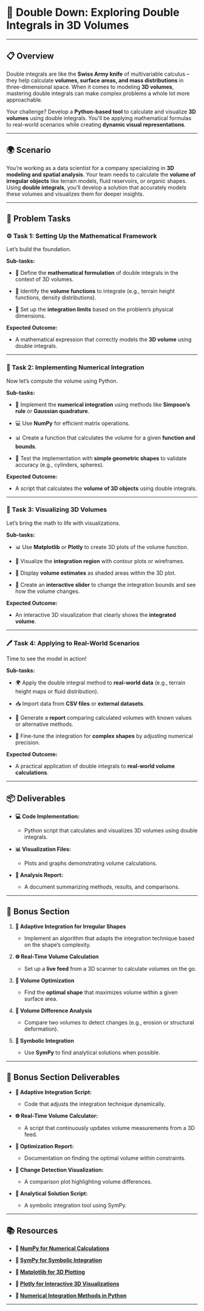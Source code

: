 # 🔄 Double Down: Exploring Double Integrals in 3D Volumes

---

## 📋 Overview
Double integrals are like the **Swiss Army knife** of multivariable calculus – they help calculate **volumes, surface areas, and mass distributions** in three-dimensional space. When it comes to modeling **3D volumes**, mastering double integrals can make complex problems a whole lot more approachable.

Your challenge? Develop a **Python-based tool** to calculate and visualize **3D volumes** using double integrals. You’ll be applying mathematical formulas to real-world scenarios while creating **dynamic visual representations**. 

---

## 🌍 Scenario
You’re working as a data scientist for a company specializing in **3D modeling and spatial analysis**. Your team needs to calculate the **volume of irregular objects** like terrain models, fluid reservoirs, or organic shapes. Using **double integrals**, you’ll develop a solution that accurately models these volumes and visualizes them for deeper insights. 

---

## 📝 Problem Tasks

### ⚙️ Task 1: Setting Up the Mathematical Framework
Let’s build the foundation. 

**Sub-tasks:**
- 📝 Define the **mathematical formulation** of double integrals in the context of 3D volumes.  

- 📐 Identify the **volume functions** to integrate (e.g., terrain height functions, density distributions).  

- 🧮 Set up the **integration limits** based on the problem’s physical dimensions.  

**Expected Outcome:**
- A mathematical expression that correctly models the **3D volume** using double integrals.  

---

### 🔬 Task 2: Implementing Numerical Integration
Now let’s compute the volume using Python. 

**Sub-tasks:**
- 🔄 Implement the **numerical integration** using methods like **Simpson’s rule** or **Gaussian quadrature**.  

- 💻 Use **NumPy** for efficient matrix operations.  

- 📊 Create a function that calculates the volume for a given **function and bounds**.  

- 📝 Test the implementation with **simple geometric shapes** to validate accuracy (e.g., cylinders, spheres).  

**Expected Outcome:**
- A script that calculates the **volume of 3D objects** using double integrals.  

---

### 🔧 Task 3: Visualizing 3D Volumes
Let’s bring the math to life with visualizations. 

**Sub-tasks:**
- 📊 Use **Matplotlib** or **Plotly** to create 3D plots of the volume function.  

- 🌌 Visualize the **integration region** with contour plots or wireframes.  

- 🚀 Display **volume estimates** as shaded areas within the 3D plot.  

- 🔄 Create an **interactive slider** to change the integration bounds and see how the volume changes.  

**Expected Outcome:**
- An interactive 3D visualization that clearly shows the **integrated volume**.  

---

### 🖊️ Task 4: Applying to Real-World Scenarios
Time to see the model in action! 

**Sub-tasks:**
- 🌍 Apply the double integral method to **real-world data** (e.g., terrain height maps or fluid distribution).  

- 📥 Import data from **CSV files** or **external datasets**.  

- 📝 Generate a **report** comparing calculated volumes with known values or alternative methods.  

- 🔧 Fine-tune the integration for **complex shapes** by adjusting numerical precision.  

**Expected Outcome:**
- A practical application of double integrals to **real-world volume calculations**.  

---

## 📦 Deliverables
- **💻 Code Implementation:**  
  - Python script that calculates and visualizes 3D volumes using double integrals.  

- **📊 Visualization Files:**  
  - Plots and graphs demonstrating volume calculations.  

- **📝 Analysis Report:**  
  - A document summarizing methods, results, and comparisons.  

---

## 🎁 Bonus Section
1. **🔄 Adaptive Integration for Irregular Shapes**  
   - Implement an algorithm that adapts the integration technique based on the shape’s complexity.  

2. **🌐 Real-Time Volume Calculation**  
   - Set up a **live feed** from a 3D scanner to calculate volumes on the go.  

3. **📐 Volume Optimization**  
   - Find the **optimal shape** that maximizes volume within a given surface area.  

4. **🚦 Volume Difference Analysis**  
   - Compare two volumes to detect changes (e.g., erosion or structural deformation).  

5. **📝 Symbolic Integration**  
   - Use **SymPy** to find analytical solutions when possible.  

---

## 🏅 Bonus Section Deliverables
- **🔄 Adaptive Integration Script:**  
  - Code that adjusts the integration technique dynamically.  

- **🌐 Real-Time Volume Calculator:**  
  - A script that continuously updates volume measurements from a 3D feed.  

- **📐 Optimization Report:**  
  - Documentation on finding the optimal volume within constraints.  

- **🚦 Change Detection Visualization:**  
  - A comparison plot highlighting volume differences.  

- **📝 Analytical Solution Script:**  
  - A symbolic integration tool using SymPy.  

---

## 📚 Resources

- **🔗 [NumPy for Numerical Calculations](https://numpy.org/)**  

- **🔗 [SymPy for Symbolic Integration](https://www.sympy.org/)**  

- **🔗 [Matplotlib for 3D Plotting](https://matplotlib.org/stable/gallery/mplot3d/index.html)**  

- **🔗 [Plotly for Interactive 3D Visualizations](https://plotly.com/python/3d-charts/)**  

- **🔗 [Numerical Integration Methods in Python](https://scipy.org/)**

---

